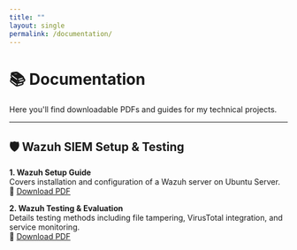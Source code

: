 ```yaml
---
title: ""
layout: single
permalink: /documentation/
---
```


# 📚 Documentation

Here you'll find downloadable PDFs and guides for my technical projects.

---

## 🛡️ Wazuh SIEM Setup & Testing

**1. Wazuh Setup Guide**  
Covers installation and configuration of a Wazuh server on Ubuntu Server.  
📄 [Download PDF](../docs/wazuh-setup.pdf)

**2. Wazuh Testing & Evaluation**  
Details testing methods including file tampering, VirusTotal integration, and service monitoring.  
📄 [Download PDF](/docs/wazuh-test.pdf)
